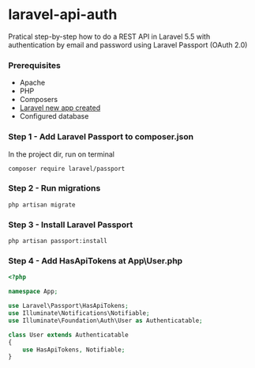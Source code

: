 # laravel-api-auth
Pratical step-by-step how to do a REST API in Laravel 5.5 with authentication by email and password using Laravel Passport (OAuth 2.0)

### Prerequisites
* Apache
* PHP
* Composers
* [Laravel new app created](https://github.com/cantellir/laravel-new-app)
* Configured database

### Step 1 - Add Laravel Passport to composer.json
In the project dir, run on terminal
```
composer require laravel/passport
```

### Step 2 - Run migrations
```
php artisan migrate
```

### Step 3 - Install Laravel Passport
```
php artisan passport:install
```

### Step 4 - Add HasApiTokens at App\User.php
```php
<?php

namespace App;

use Laravel\Passport\HasApiTokens;
use Illuminate\Notifications\Notifiable;
use Illuminate\Foundation\Auth\User as Authenticatable;

class User extends Authenticatable
{
    use HasApiTokens, Notifiable;
}
```